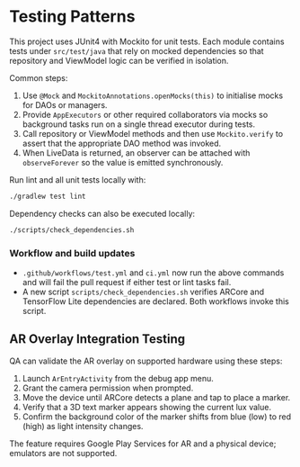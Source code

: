 # Testing Patterns

This project uses JUnit4 with Mockito for unit tests. Each module
contains tests under `src/test/java` that rely on mocked dependencies
so that repository and ViewModel logic can be verified in isolation.

Common steps:

1. Use `@Mock` and `MockitoAnnotations.openMocks(this)` to initialise
   mocks for DAOs or managers.
2. Provide `AppExecutors` or other required collaborators via mocks so
   background tasks run on a single thread executor during tests.
3. Call repository or ViewModel methods and then use `Mockito.verify`
   to assert that the appropriate DAO method was invoked.
4. When LiveData is returned, an observer can be attached with
   `observeForever` so the value is emitted synchronously.

Run lint and all unit tests locally with:

```bash
./gradlew test lint
```

Dependency checks can also be executed locally:

```bash
./scripts/check_dependencies.sh
```

### Workflow and build updates

- `.github/workflows/test.yml` and `ci.yml` now run the above commands and will fail
  the pull request if either test or lint tasks fail.
- A new script `scripts/check_dependencies.sh` verifies ARCore and TensorFlow Lite
  dependencies are declared. Both workflows invoke this script.

## AR Overlay Integration Testing

QA can validate the AR overlay on supported hardware using these steps:

1. Launch `ArEntryActivity` from the debug app menu.
2. Grant the camera permission when prompted.
3. Move the device until ARCore detects a plane and tap to place a marker.
4. Verify that a 3D text marker appears showing the current lux value.
5. Confirm the background color of the marker shifts from blue (low) to red (high) as light
   intensity changes.

The feature requires Google Play Services for AR and a physical device; emulators are not supported.
